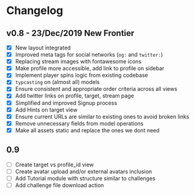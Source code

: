 # Changelog

## v0.8 - 23/Dec/2019 New Frontier
* [x] New layout integrated
* [x] Improved meta tags for social networks (`og:` and `twitter:`)
* [x] Replacing stream images with fontawesome icons
* [x] Make profile more accessible, add link to profile on sidebar
* [x] Implement player spins logic from existing codebase
* [x] `typcasting` on (almost all) models
* [x] Ensure consistent and appropriate order criteria across all views
* [x] Add twitter links on profile, target, stream page
* [x] Simplified and improved Signup process
* [x] Add Hints on target view
* [x] Ensure current URLs are similar to existing ones to avoid broken links
* [x] Remove unnecessary fields from model operations
* [x] Make all assets static and replace the ones we dont need

## 0.9
* [ ] Create target vs profile_id view
* [ ] Create avatar upload and/or external avatars inclusion
* [ ] Add Tutorial module with structure similar to challenges
* [ ] Add challenge file download action
